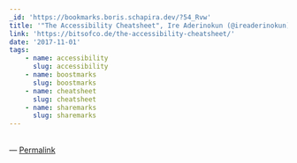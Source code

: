 ```yaml
---
_id: 'https://bookmarks.boris.schapira.dev/?54_Rvw'
title: '"The Accessibility Cheatsheet", Ire Aderinokun (@ireaderinokun) #a11y'
link: 'https://bitsofco.de/the-accessibility-cheatsheet/'
date: '2017-11-01'
tags:
    - name: accessibility
      slug: accessibility
    - name: boostmarks
      slug: boostmarks
    - name: cheatsheet
      slug: cheatsheet
    - name: sharemarks
      slug: sharemarks
---
```


<br>&#8212;
<a href="https://bookmarks.boris.schapira.dev/?54_Rvw" title="Permalink">Permalink</a>
